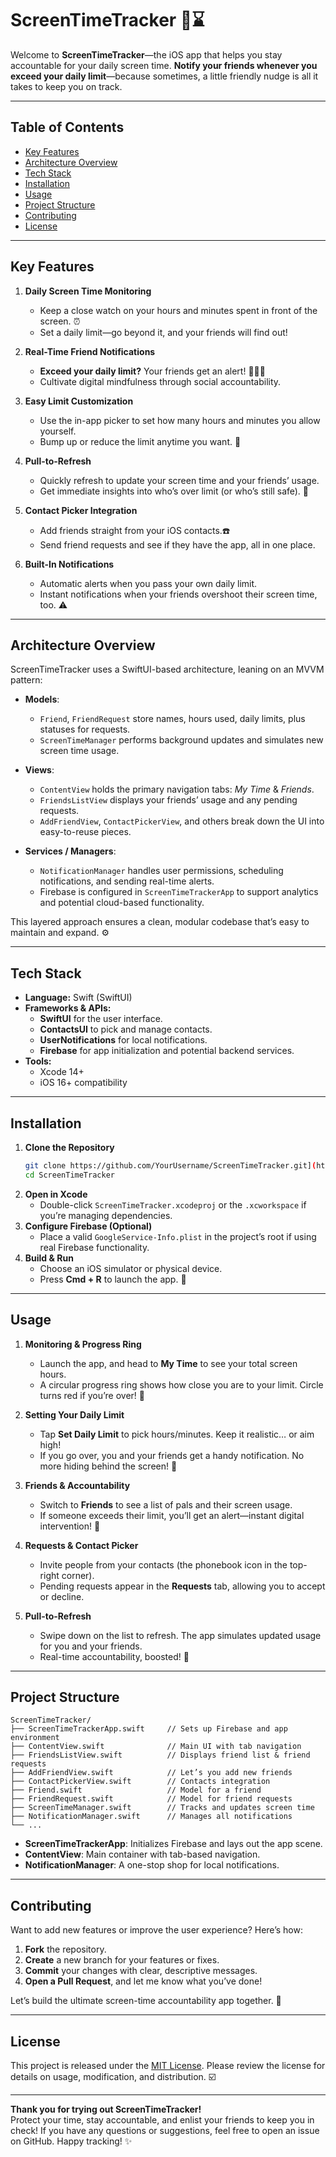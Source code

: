 # ScreenTimeTracker 📱⌛️

Welcome to **ScreenTimeTracker**—the iOS app that helps you stay accountable for your daily screen time. **Notify your friends whenever you exceed your daily limit**—because sometimes, a little friendly nudge is all it takes to keep you on track. 

---

## Table of Contents
- [Key Features](#key-features)
- [Architecture Overview](#architecture-overview)
- [Tech Stack](#tech-stack)
- [Installation](#installation)
- [Usage](#usage)
- [Project Structure](#project-structure)
- [Contributing](#contributing)
- [License](#license)

---

## Key Features

1. **Daily Screen Time Monitoring**  
   - Keep a close watch on your hours and minutes spent in front of the screen. ⏰  
   - Set a daily limit—go beyond it, and your friends will find out!

2. **Real-Time Friend Notifications**  
   - **Exceed your daily limit?** Your friends get an alert! 🏃‍♂️🚨  
   - Cultivate digital mindfulness through social accountability.

3. **Easy Limit Customization**  
   - Use the in-app picker to set how many hours and minutes you allow yourself.  
   - Bump up or reduce the limit anytime you want. 🎯

4. **Pull-to-Refresh**  
   - Quickly refresh to update your screen time and your friends’ usage.  
   - Get immediate insights into who’s over limit (or who’s still safe). 🔄

5. **Contact Picker Integration**  
   - Add friends straight from your iOS contacts.☎️  
   - Send friend requests and see if they have the app, all in one place.

6. **Built-In Notifications**  
   - Automatic alerts when you pass your own daily limit.  
   - Instant notifications when your friends overshoot their screen time, too. ⚠️

---

## Architecture Overview

ScreenTimeTracker uses a SwiftUI-based architecture, leaning on an MVVM pattern:

- **Models**:  
  - `Friend`, `FriendRequest` store names, hours used, daily limits, plus statuses for requests.  
  - `ScreenTimeManager` performs background updates and simulates new screen time usage.

- **Views**:  
  - `ContentView` holds the primary navigation tabs: *My Time* & *Friends*.  
  - `FriendsListView` displays your friends’ usage and any pending requests.  
  - `AddFriendView`, `ContactPickerView`, and others break down the UI into easy-to-reuse pieces.

- **Services / Managers**:  
  - `NotificationManager` handles user permissions, scheduling notifications, and sending real-time alerts.  
  - Firebase is configured in `ScreenTimeTrackerApp` to support analytics and potential cloud-based functionality.

This layered approach ensures a clean, modular codebase that’s easy to maintain and expand. ⚙️

---

## Tech Stack

- **Language:** Swift (SwiftUI)
- **Frameworks & APIs:**  
  - **SwiftUI** for the user interface.  
  - **ContactsUI** to pick and manage contacts.  
  - **UserNotifications** for local notifications.  
  - **Firebase** for app initialization and potential backend services.
- **Tools:**  
  - Xcode 14+  
  - iOS 16+ compatibility  

---

## Installation

1. **Clone the Repository**  
   ```bash
   git clone https://github.com/YourUsername/ScreenTimeTracker.git](https://github.com/pshaaf/ScreenTimeTracker
   cd ScreenTimeTracker
   ```
2. **Open in Xcode**  
   - Double-click `ScreenTimeTracker.xcodeproj` or the `.xcworkspace` if you’re managing dependencies.  
3. **Configure Firebase (Optional)**  
   - Place a valid `GoogleService-Info.plist` in the project’s root if using real Firebase functionality.  
4. **Build & Run**  
   - Choose an iOS simulator or physical device.  
   - Press **Cmd + R** to launch the app. 🎉

---

## Usage

1. **Monitoring & Progress Ring**  
   - Launch the app, and head to **My Time** to see your total screen hours.  
   - A circular progress ring shows how close you are to your limit. Circle turns red if you’re over! 🔴  

2. **Setting Your Daily Limit**  
   - Tap **Set Daily Limit** to pick hours/minutes. Keep it realistic… or aim high!  
   - If you go over, you and your friends get a handy notification. No more hiding behind the screen! 🙈

3. **Friends & Accountability**  
   - Switch to **Friends** to see a list of pals and their screen usage.  
   - If someone exceeds their limit, you’ll get an alert—instant digital intervention! 🤝

4. **Requests & Contact Picker**  
   - Invite people from your contacts (the phonebook icon in the top-right corner).  
   - Pending requests appear in the **Requests** tab, allowing you to accept or decline.  

5. **Pull-to-Refresh**  
   - Swipe down on the list to refresh. The app simulates updated usage for you and your friends.  
   - Real-time accountability, boosted! 💪

---

## Project Structure

```
ScreenTimeTracker/
├── ScreenTimeTrackerApp.swift     // Sets up Firebase and app environment
├── ContentView.swift              // Main UI with tab navigation
├── FriendsListView.swift          // Displays friend list & friend requests
├── AddFriendView.swift            // Let’s you add new friends
├── ContactPickerView.swift        // Contacts integration
├── Friend.swift                   // Model for a friend
├── FriendRequest.swift            // Model for friend requests
├── ScreenTimeManager.swift        // Tracks and updates screen time
├── NotificationManager.swift      // Manages all notifications
└── ...
```
- **ScreenTimeTrackerApp**: Initializes Firebase and lays out the app scene.  
- **ContentView**: Main container with tab-based navigation.  
- **NotificationManager**: A one-stop shop for local notifications.  

---

## Contributing

Want to add new features or improve the user experience? Here’s how:

1. **Fork** the repository.  
2. **Create** a new branch for your features or fixes.  
3. **Commit** your changes with clear, descriptive messages.  
4. **Open a Pull Request**, and let me know what you’ve done!

Let’s build the ultimate screen-time accountability app together. 🚀

---

## License

This project is released under the [MIT License](LICENSE). Please review the license for details on usage, modification, and distribution. ☑️

---

**Thank you for trying out ScreenTimeTracker!**  
Protect your time, stay accountable, and enlist your friends to keep you in check! If you have any questions or suggestions, feel free to open an issue on GitHub. Happy tracking! ✨
